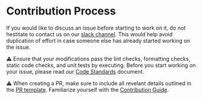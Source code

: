 # Contribution Process

If you would like to discuss an issue before starting to work on it, do not hestitate to contact us on our [slack channel](). This would help avoid duplication of effort in case someone else has already started working on the issue.

:warning: Ensure that your modifications pass the lint checks, formatting checks, static code checks, and unit tests by executing. Before you start working on your issue, please read our [Code Standards]() document.

:warning: When creating a PR, make sure to include all revelant details outlined in the [PR template](). Familiarize yourself with the [Contribution Guide]().